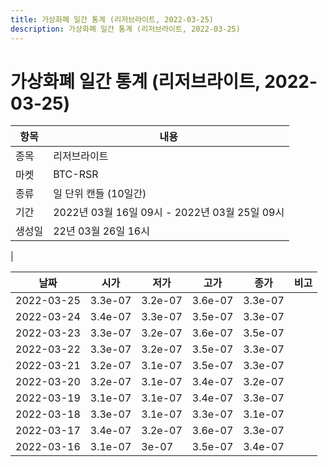 ```yaml
---
title: 가상화폐 일간 통계 (리저브라이트, 2022-03-25)
description: 가상화폐 일간 통계 (리저브라이트, 2022-03-25)
---
```


가상화폐 일간 통계 (리저브라이트, 2022-03-25)
===

|항목|내용|
|--|--|
|종목|리저브라이트|
|마켓|BTC-RSR|
|종류|일 단위 캔들 (10일간)|
|기간|2022년 03월 16일 09시 - 2022년 03월 25일 09시|
|생성일|22년 03월 26일 16시|
|

|날짜|시가|저가|고가|종가|비고|
|--|--|--|--|--|--|
|2022-03-25|3.3e-07|3.2e-07|3.6e-07|3.3e-07|    |
|2022-03-24|3.4e-07|3.3e-07|3.5e-07|3.3e-07|    |
|2022-03-23|3.3e-07|3.2e-07|3.6e-07|3.5e-07|    |
|2022-03-22|3.3e-07|3.2e-07|3.5e-07|3.3e-07|    |
|2022-03-21|3.2e-07|3.1e-07|3.5e-07|3.3e-07|    |
|2022-03-20|3.2e-07|3.1e-07|3.4e-07|3.2e-07|    |
|2022-03-19|3.1e-07|3.1e-07|3.4e-07|3.3e-07|    |
|2022-03-18|3.3e-07|3.1e-07|3.3e-07|3.1e-07|    |
|2022-03-17|3.4e-07|3.2e-07|3.6e-07|3.3e-07|    |
|2022-03-16|3.1e-07|3e-07|3.5e-07|3.4e-07|    |
